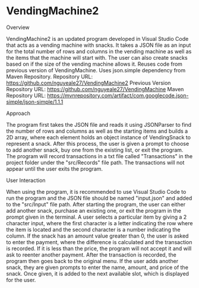 # VendingMachine2

Overview

VendingMachine2 is an updated program developed in Visual Studio Code that acts as a vending machine with snacks. 
It takes a JSON file as an input for the total number of rows and columns in the vending machine as well as the items that the machine will start with.
The user can also create snacks based on if the size of the vending machine allows it. 
Reuses code from previous version of VendingMachine. Uses json.simple dependency from Maven Repository.
Repository URL: https://github.com/nguyeale27/VendingMachine2
Previous Version Repository URL: https://github.com/nguyeale27/VendingMachine
Maven Repository URL: https://mvnrepository.com/artifact/com.googlecode.json-simple/json-simple/1.1.1

Approach

The program first takes the JSON file and reads it using JSONParser to find the number of rows and columns as well as the starting items and builds a 2D array, where
each element holds an object instance of VendingSnack to represent a snack. 
After this process, the user is given a prompt to choose to add another snack, buy one from the existing list, or exit the program.
The program will record transactions in a txt file called "Transactions" in the project folder under the "src/Records" file path. 
The transactions will not appear until the user exits the program.

User Interaction

When using the program, it is recommended to use Visual Studio Code to run the program and the JSON file should be named "input.json" and added to the "src/Input" file path.
After starting the program, the user can either add another snack, purchase an existing one, or exit the program in the prompt given in the terminal.
A user selects a particular item by giving a 2 character input, 
where the first character is a letter indicating the row where the item is located and the second character is a number indicating the column.
If the snack has an amount value greater than 0, the user is asked to enter the payment, where the difference is calculated and the transaction is recorded.
If it is less than the price, the program will not accept it and will ask to reenter another payment. After the transaction is recorded, the program then goes back to the original menu.
If the user adds another snack, they are given prompts to enter the name, amount, and price of the snack. Once given, it is added to the next available slot, which is
displayed for the user.
